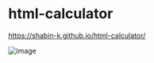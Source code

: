 # html-calculator


https://shabin-k.github.io/html-calculator/

![image](https://user-images.githubusercontent.com/73272797/198695422-1627464f-af83-4684-b702-70875b41907f.png)

